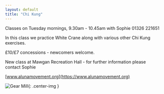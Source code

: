 ```yaml
---
layout: default
title: "Chi Kung"
---
```


Classes on Tuesday mornings, 9.30am - 10.45am with Sophie 01326 221651

In this class we practice White Crane along with various other Chi Kung exercises.

£10/£7 concessions - newcomers welcome.

New class at Mawgan Recreation Hall - for further information please contact Sophie

[www.alunamovement.org](https://www.alunamovement.org)


![Gear Mill](/assets/images/gallery/IMG_2173.jpeg "flag"){: .center-img }
